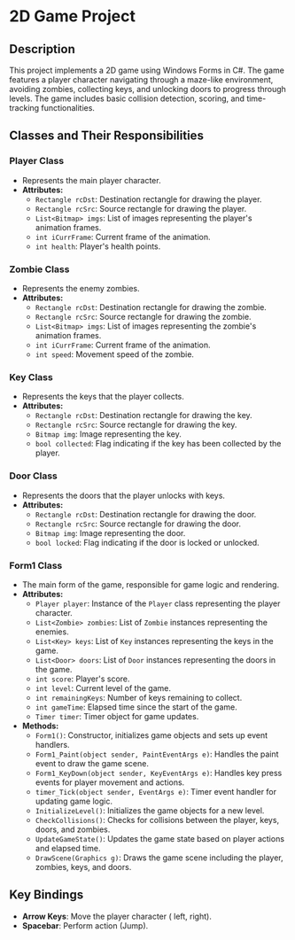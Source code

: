 # 2D Game Project

## Description

This project implements a 2D game using Windows Forms in C#. The game features a player character navigating through a maze-like environment, avoiding zombies, collecting keys, and unlocking doors to progress through levels. The game includes basic collision detection, scoring, and time-tracking functionalities.

## Classes and Their Responsibilities

### Player Class

- Represents the main player character.
- **Attributes:**
  - `Rectangle rcDst`: Destination rectangle for drawing the player.
  - `Rectangle rcSrc`: Source rectangle for drawing the player.
  - `List<Bitmap> imgs`: List of images representing the player's animation frames.
  - `int iCurrFrame`: Current frame of the animation.
  - `int health`: Player's health points.

### Zombie Class

- Represents the enemy zombies.
- **Attributes:**
  - `Rectangle rcDst`: Destination rectangle for drawing the zombie.
  - `Rectangle rcSrc`: Source rectangle for drawing the zombie.
  - `List<Bitmap> imgs`: List of images representing the zombie's animation frames.
  - `int iCurrFrame`: Current frame of the animation.
  - `int speed`: Movement speed of the zombie.

### Key Class

- Represents the keys that the player collects.
- **Attributes:**
  - `Rectangle rcDst`: Destination rectangle for drawing the key.
  - `Rectangle rcSrc`: Source rectangle for drawing the key.
  - `Bitmap img`: Image representing the key.
  - `bool collected`: Flag indicating if the key has been collected by the player.

### Door Class

- Represents the doors that the player unlocks with keys.
- **Attributes:**
  - `Rectangle rcDst`: Destination rectangle for drawing the door.
  - `Rectangle rcSrc`: Source rectangle for drawing the door.
  - `Bitmap img`: Image representing the door.
  - `bool locked`: Flag indicating if the door is locked or unlocked.

### Form1 Class

- The main form of the game, responsible for game logic and rendering.
- **Attributes:**
  - `Player player`: Instance of the `Player` class representing the player character.
  - `List<Zombie> zombies`: List of `Zombie` instances representing the enemies.
  - `List<Key> keys`: List of `Key` instances representing the keys in the game.
  - `List<Door> doors`: List of `Door` instances representing the doors in the game.
  - `int score`: Player's score.
  - `int level`: Current level of the game.
  - `int remainingKeys`: Number of keys remaining to collect.
  - `int gameTime`: Elapsed time since the start of the game.
  - `Timer timer`: Timer object for game updates.
- **Methods:**
  - `Form1()`: Constructor, initializes game objects and sets up event handlers.
  - `Form1_Paint(object sender, PaintEventArgs e)`: Handles the paint event to draw the game scene.
  - `Form1_KeyDown(object sender, KeyEventArgs e)`: Handles key press events for player movement and actions.
  - `timer_Tick(object sender, EventArgs e)`: Timer event handler for updating game logic.
  - `InitializeLevel()`: Initializes the game objects for a new level.
  - `CheckCollisions()`: Checks for collisions between the player, keys, doors, and zombies.
  - `UpdateGameState()`: Updates the game state based on player actions and elapsed time.
  - `DrawScene(Graphics g)`: Draws the game scene including the player, zombies, keys, and doors.

## Key Bindings

- **Arrow Keys**: Move the player character ( left, right).
- **Spacebar**: Perform action (Jump).


